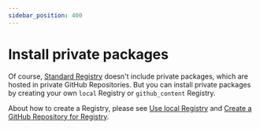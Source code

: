 ```yaml
---
sidebar_position: 400
---
```


# Install private packages

Of course, [Standard Registry](https://github.com/aquaproj/aqua-registry) doesn't include private packages, which are hosted in private GitHub Repositories.
But you can install private packages by creating your own `local` Registry or `github_content` Registry.

About how to create a Registry, please see [Use local Registry](add-registry.md#use-local-registry) and [Create a GitHub Repository for Registry](add-registry.md#create-a-github-repository-for-registry).
